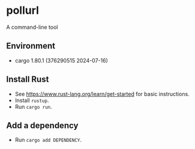 # pollurl
A command-line tool

## Environment
* cargo 1.80.1 (376290515 2024-07-16)

## Install Rust
* See https://www.rust-lang.org/learn/get-started for basic instructions.
* Install `rustup`.
* Run `cargo run`.

## Add a dependency
* Run `cargo add DEPENDENCY`.
